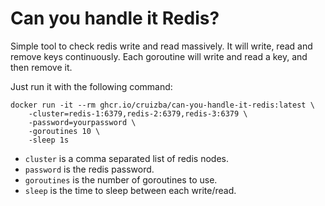 # Can you handle it Redis?

Simple tool to check redis write and read massively. It will write, read and remove keys continuously.
Each goroutine will write and read a key, and then remove it.

Just run it with the following command:

```
docker run -it --rm ghcr.io/cruizba/can-you-handle-it-redis:latest \
    -cluster=redis-1:6379,redis-2:6379,redis-3:6379 \
    -password=yourpassword \
    -goroutines 10 \
    -sleep 1s
```

- `cluster` is a comma separated list of redis nodes.
- `password` is the redis password.
- `goroutines` is the number of goroutines to use.
- `sleep` is the time to sleep between each write/read.

